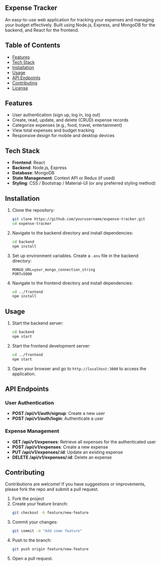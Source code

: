Expense Tracker
---
An easy-to-use web application for tracking your expenses and managing your budget effectively. Built using Node.js, Express, and MongoDB for the backend, and React for the frontend.

## Table of Contents

- [Features](#features)
- [Tech Stack](#tech-stack)
- [Installation](#installation)
- [Usage](#usage)
- [API Endpoints](#api-endpoints)
- [Contributing](#contributing)
- [License](#license)

## Features

- User authentication (sign up, log in, log out)
- Create, read, update, and delete (CRUD) expense records
- Categorize expenses (e.g., food, travel, entertainment)
- View total expenses and budget tracking
- Responsive design for mobile and desktop devices

## Tech Stack

- **Frontend**: React
- **Backend**: Node.js, Express
- **Database**: MongoDB
- **State Management**: Context API or Redux (if used)
- **Styling**: CSS / Bootstrap / Material-UI (or any preferred styling method)

## Installation

1. Clone the repository:
   ```bash
   git clone https://github.com/yourusername/expense-tracker.git
   cd expense-tracker
   ```

2. Navigate to the backend directory and install dependencies:
   ```bash
   cd backend
   npm install
   ```

3. Set up environment variables. Create a `.env` file in the backend directory:
   ```env
   MONGO_URL=your_mongo_connection_string
   PORT=5000
   ```

4. Navigate to the frontend directory and install dependencies:
   ```bash
   cd ../frontend
   npm install
   ```

## Usage

1. Start the backend server:
   ```bash
   cd backend
   npm start
   ```

2. Start the frontend development server:
   ```bash
   cd ../frontend
   npm start
   ```

3. Open your browser and go to `http://localhost:3000` to access the application.

## API Endpoints

### User Authentication
- **POST /api/v1/auth/signup**: Create a new user
- **POST /api/v1/auth/login**: Authenticate a user

### Expense Management
- **GET /api/v1/expenses**: Retrieve all expenses for the authenticated user
- **POST /api/v1/expenses**: Create a new expense
- **PUT /api/v1/expenses/:id**: Update an existing expense
- **DELETE /api/v1/expenses/:id**: Delete an expense

## Contributing

Contributions are welcome! If you have suggestions or improvements, please fork the repo and submit a pull request.

1. Fork the project
2. Create your feature branch:
   ```bash
   git checkout -b feature/new-feature
   ```
3. Commit your changes:
   ```bash
   git commit -m "Add some feature"
   ```
4. Push to the branch:
   ```bash
   git push origin feature/new-feature
   ```
5. Open a pull request.
